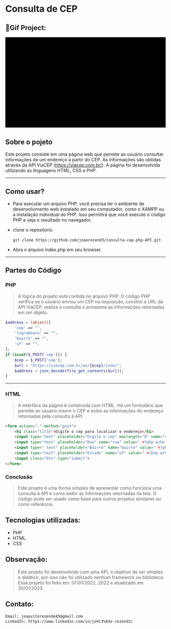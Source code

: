 ﻿# Consulta de CEP

## 🎥Gif Project:

![img](https://github.com/joaorezend3/consulta-cep-php-API/blob/master/consulta-cep.gif)

## Sobre o pojeto

Este projeto consiste em uma página web que permite ao usuário consultar informações de um endereço a partir do CEP. As informações são obtidas através da API ViaCEP (https://viacep.com.br/). A página foi desenvolvida utilizando as linguagens HTML, CSS e PHP.
___
## Como usar?

- Para executar um arquivo PHP, você precisa ter o ambiente de desenvolvimento web instalado em seu computador, como o XAMPP ou a instalação individual do PHP. Isso permitirá que você execute o código PHP e veja o resultado no navegador.

 
- clone o repositorio.

  `git clone https://github.com/joaorezend3/consulta-cep-php-API.git` 

- Abra o arquivo index.php em seu browser.

___

## Partes do Código
 
### PHP

>A lógica do projeto está contida no arquivo PHP. O código PHP verifica se o usuário enviou um CEP na requisição, constrói a URL da API ViaCEP, realiza a consulta e armazena as informações retornadas em um objeto.

```php
$address = (object)[
    'cep' => "",
    'logradouro' => "",
    'bairro' => "",
    'uf' => "",
];
if (isset($_POST['cep'])) {
    $cep = $_POST['cep'];
    $url = "https://viacep.com.br/ws/{$cep}/json/";
    $address = json_decode(file_get_contents($url));
}
```
___
### HTML

>A interface da página é construída com HTML. Há um formulário que permite ao usuário inserir o CEP e exibe as informações do endereço retornadas pela consulta à API.
```html
<form action="." method="post">
    <h1 class="title">Digite o cep para localizar o endereço</h1>
    <input type="text" placeholder="Digite o cep" maxlength="8" name="cep" value="<?php echo $address->cep ?>">
    <input type="text" placeholder="Rua" name="rua" value=" <?php echo $address->logradouro ?>" disabled>
    <input type=" text" placeholder="Bairro" name="bairro" value=" <?php echo $address->bairro ?>" disabled>
    <input type="text" placeholder="Estado" name="uf" value=" <?php echo $address->uf ?>" disabled>
    <input class="btn" type="submit">
</form>
```
### Conclusão

>Este projeto é uma forma simples de apresentar como funciona uma consulta à API e como exibir as informações retornadas na tela. O código pode ser usado como base para outros projetos similares ou como referência.


## Tecnologias utilizadas:

- PHP
- HTML
- CSS

## Observação:

> Este projeto foi desenvolvido com uma API, o objetivo de ser simples e didático, por isso não foi utilizado nenhum framework ou biblioteca. Esse prpjeto foi feito em: 07/01/2022, 2022 e atualizado em 30/01/2023.

## Contato:

    Email: joaovitorezende45@gmail.com
    LinkedIn: https://www.linkedin.com/in/jo%C3%A3o-rezend3/
    
